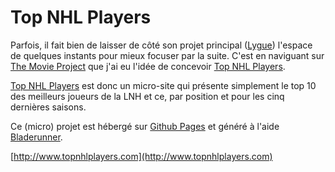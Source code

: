 # Top NHL Players

Parfois, il fait bien de laisser de côté son projet principal ([Lygue](http://www.lygue.com)) l'espace de quelques instants pour mieux focuser par la suite. C'est en naviguant sur [The Movie Project](http://kumailht.com/the-movie-project/) que j'ai eu l'idée de concevoir [Top NHL Players](http://www.topnhlplayers.com).

[Top NHL Players](http://www.topnhlplayers.com) est donc un micro-site qui présente simplement le top 10 des meilleurs joueurs de la LNH et ce, par position et pour les cinq dernières saisons.

Ce (micro) projet est hébergé sur [Github Pages](https://pages.github.com/) et généré à l'aide [Bladerunner](http://wibeset.github.io/bladerunner/).

[http://www.topnhlplayers.com](http://www.topnhlplayers.com)